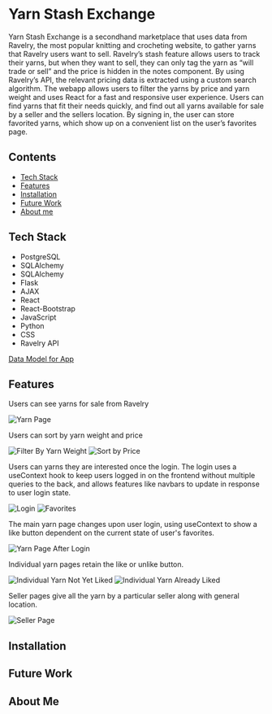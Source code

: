 <h1>Yarn Stash Exchange</h1>

<p>Yarn Stash Exchange is a secondhand marketplace that uses data from Ravelry, the most popular knitting and crocheting website, to gather yarns that Ravelry users want to sell. Ravelry’s stash feature allows users to track their yarns, but when they want to sell, they can only tag the yarn as “will trade or sell” and the price is hidden in the notes component. By using Ravelry’s API, the relevant pricing data is extracted using a custom search algorithm. The webapp allows users to filter the yarns by price and yarn weight and uses React for a fast and responsive user experience. Users can find yarns that fit their needs quickly, and find out all yarns available for sale by a seller and the sellers location. By signing in, the user can store favorited yarns, which show up on a convenient list on the user’s favorites page.</p>
<h2>Contents</h2>

<ul>
<li><a href="#tech-stack">Tech Stack</a></li>
<li><a href="#features">Features</a></li>
<li><a href="#installation">Installation</a></li>
<li><a href="#future-work">Future Work</a></li>
<li><a href="#about-me">About me</a></li>
</ul>
<h2>Tech Stack</h2>

<ul>
<li>PostgreSQL</li>
<li>SQLAlchemy</li>
<li>SQLAlchemy</li>
<li>Flask</li>
<li>AJAX</li>
<li>React</li>
<li>React-Bootstrap</li>
<li>JavaScript</li>
<li>Python</li>
<li>CSS</li>
<li>Ravelry API </li>
</ul>
<a href=https://dbdiagram.io/d/Yarn-Stash-Exchange-MVP-667b87599939893dae45a90c>Data Model for App </a>

<h2>Features</h2>
<p>Users can see yarns for sale from Ravelry</p>
<img src = screenshots/yarn_page.png alt="Yarn Page"/>
<p>Users can sort by yarn weight and price</p>
<img src = screenshots/filter_by_weight.png alt="Filter By Yarn Weight"/>
<img src = screenshots/sort_by_price.png alt="Sort by Price"/>
<p>Users can yarns they are interested once the login. The login uses a useContext hook to keep users logged in on the frontend without multiple queries to the back, and allows features like navbars to update in response to user login state.</p>
<img src = screenshots/login.png alt="Login"/>
<img src = screenshots/favorites.png alt="Favorites"/>
<p>The main yarn page changes upon user login, using useContext to show a like button dependent on the current state of user's favorites.</p>
<img src = screenshots/yarn_page_after_login.png alt="Yarn Page After Login"/>
<p>Individual yarn pages retain the like or unlike button.</p>
<img src = screenshots/individual_yarn.png alt="Individual Yarn Not Yet Liked"/>
<img src = screenshots/individual_yarn_already_liked.png alt="Individual Yarn Already Liked"/>
<p>Seller pages give all the yarn by a particular seller along with general location.</p>
<img src = screenshots/seller_page.png alt="Seller Page"/>

<h2>Installation</h2>

<h2>Future Work</h2>

<h2>About Me</h2>

